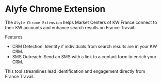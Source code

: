 # Alyfe Chrome Extension

The `Alyfe Chrome Extension` helps Market Centers of KW France connect to their KW accounts and enhance search results on France Travail.

Features
- CRM Detection: Identify if individuals from search results are in your KW CRM.
- SMS Outreach: Send an SMS with a link to a contact form to enrich your CRM.

This tool streamlines lead identification and engagement directly from France Travail.